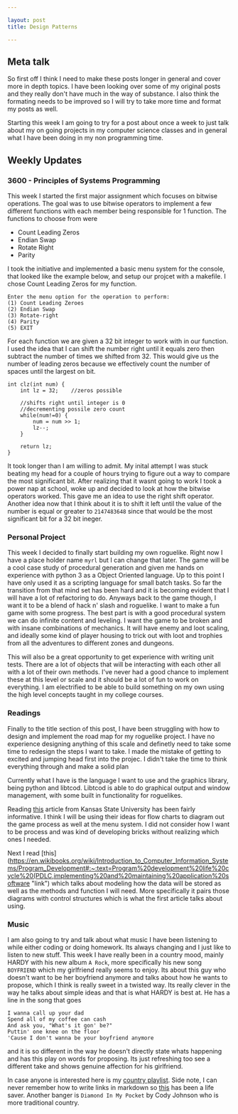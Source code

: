 ```yaml
---

layout: post
title: Design Patterns

---
```


## Meta talk
So first off I think I need to make these posts longer in general and cover more in depth topics. I have been looking over some of my original posts and they really don't have
much in the way of substance. I also think the formating needs to be improved so I will try to take more time and format my posts as well.

Starting this week I am going to try for a post about once a week to just talk about my on going projects in my computer science classes and in general what I have been doing in my non programming time.

## Weekly Updates

### 3600 - Principles of Systems Programming
This week I started the first major assignment which focuses on bitwise operations. The goal was to use bitwise operators to implement a few different functions with each member being responsible for 1 function. The functions to choose from were
* Count Leading Zeros
* Endian Swap
* Rotate Right
* Parity

I took the initiative and implemented a basic menu system for the console, that looked like the example below, and setup our projcet with a makefile. 
I chose Count Leading Zeros for my function.

```
Enter the menu option for the operation to perform:
(1) Count Leading Zeroes
(2) Endian Swap
(3) Rotate-right
(4) Parity
(5) EXIT
```

For each function we are given a 32 bit integer to work with in our function. I used the idea that I can shift the number right until it equals zero then subtract the
number of times we shifted from 32. This would give us the number of leading zeros because we effectively count the number of spaces until the largest on bit.
``` 
int clz(int num) {
    int lz = 32;    //zeros possible

    //shifts right until integer is 0
    //decrementing possile zero count 
    while(num!=0) {
        num = num >> 1;
        lz--;
    }

    return lz;
}
```

It took longer than I am willing to admit. My inital attempt I was stuck beating my head for a couple of hours trying to figure out a way to compare the most significant bit. After realizing that it wasnt going to work I took a power nap at school, woke up and decided to look at how the bitwise operators worked. This gave me an idea to use the right shift operator. Another idea now that I think about it is to shift it left until the value of the number is equal or greater to `2147483648` since that would be the most significant bit for a 32 bit ineger.


### Personal Project

This week I decided to finally start building my own roguelike. Right now I have a place holder name `myrl` but I can change that later. The game will be a cool case study of procedural generation and given me hands on experience with python 3 as a Object Oriented language. Up to this point I have only used it as a scripting language for small batch tasks. So far the transition from that mind set has been hard and it is becoming evident that I will have a lot of refactoring to do. Anyways back to the game though, I want it to be a blend of hack n' slash and roguelike. I want to make a fun game with some progress. The best part is with a good procedural system we can do infinite content and leveling. I want the game to be broken and with insane combinations of mechanics. It will have enemy and loot scaling, and ideally some kind of player housing to trick out with loot and trophies from all the adventures to different zones and dungeons.

This will also be a great opportunity to get experience with writing unit tests. There are a lot of objects that will be interacting with each other all with a lot of their own methods. I've never had a good chance to implement these at this level or scale and it should be a lot of fun to work on everything. I am electrified to be able to build something on my own using the high level concepts taught in my college courses.


### Readings

Finally to the title section of this post, I have been struggling with how to design and implement the road map for my roguelike project. I have no experience designing anything of this scale and definetly need to take some time to redesign the steps I want to take. I made the mistake of getting to excited and jumping head first into the projec. I didn't take the time to think everything through and make a solid plan

Currently what I have is the language I want to use and the graphics library, being python and libtcod. Libtcod is able to do graphical output and window management, with some built in functionality for roguelikes.

Reading [this](http://people.cs.ksu.edu/~schmidt/300s05/Lectures/Lecture0.html) article from Kansas State University has been fairly informative. I think I will be using their ideas for flow charts to diagram out the game process as well at the menu system. I did not consider how I want to be process and was kind of developing bricks without realizing which ones I needed.

Next I read [this](https://en.wikibooks.org/wiki/Introduction_to_Computer_Information_Systems/Program_Development#:~:text=Program%20development%20life%20cycle%20(PDLC,implementing%20and%20maintaining%20application%20software "link") which talks about modeling how the data will be stored as well as the methods and function I will need. More specifically it pairs those diagrams with control structures which is what the first article talks about using.

### Music

I am also going to try and talk about what music I have been listening to while either coding or doing homework. Its always changing and I just like to listen to new stuff.
This week I have really been in a country mood, mainly HARDY with his new album `A Rock`, more specifically his new song `BOYFRIEND` which my girlfriend really seems to enjoy. Its about this guy who doesn't want to be her boyfriend anymore and talks about how he wants to propose, which I think is really sweet in a twisted way. Its really clever in the way he talks about simple ideas and that is what HARDY is best at. He has a line in the song that goes
```
I wanna call up your dad
Spend all of my coffee can cash
And ask you, "What's it gon' be?"
Puttin' one knee on the floor
'Cause I don't wanna be your boyfriend anymore
```
and it is so different in the way he doesn't directly state whats happening and has this play on words for proposing. Its just refreshing too see a different take and shows genuine affection for his girlfriend.

In case anyone is interested here is my [country playlist](https://open.spotify.com/playlist/2ZfCjrhMTLq0JLQCNigeV0?si=r3GcBN-fSo6ZlHaH1eLX0g). Side note, I can never remember how to write links in markdown so [this](https://www.markdownguide.org/basic-syntax/) has been a life saver.
Another banger is `Diamond In My Pocket` by Cody Johnson who is more traditional country.